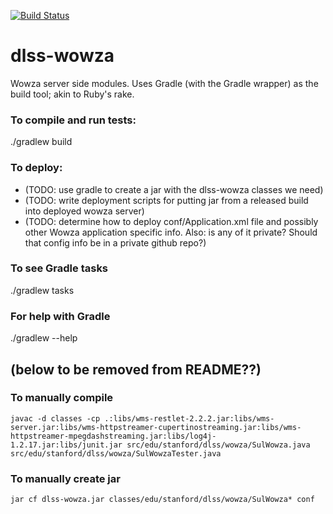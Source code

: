 [![Build Status](https://travis-ci.org/sul-dlss/dlss-wowza.svg?branch=master)](https://travis-ci.org/sul-dlss/dlss-wowza)

# dlss-wowza
Wowza server side modules.  Uses Gradle (with the Gradle wrapper) as the build tool; akin to Ruby's rake.

### To compile and run tests:

  ./gradlew build

### To deploy:

- (TODO: use gradle to create a jar with the dlss-wowza classes we need)
- (TODO: write deployment scripts for putting jar from a released build into deployed wowza server)
- (TODO: determine how to deploy conf/Application.xml file and possibly other Wowza application specific info.  Also:  is any of it private?  Should that config info be in a private github repo?)

### To see Gradle tasks

  ./gradlew tasks

### For help with Gradle

  ./gradlew --help


## (below to be removed from README??)

### To manually compile

```
javac -d classes -cp .:libs/wms-restlet-2.2.2.jar:libs/wms-server.jar:libs/wms-httpstreamer-cupertinostreaming.jar:libs/wms-httpstreamer-mpegdashstreaming.jar:libs/log4j-1.2.17.jar:libs/junit.jar src/edu/stanford/dlss/wowza/SulWowza.java src/edu/stanford/dlss/wowza/SulWowzaTester.java
```

### To manually create jar

```
jar cf dlss-wowza.jar classes/edu/stanford/dlss/wowza/SulWowza* conf
```
